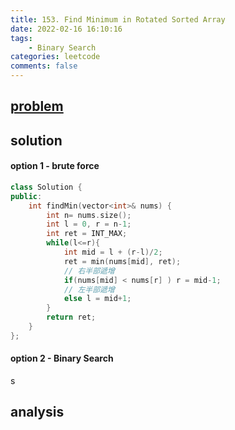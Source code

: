 ```yaml
---
title: 153. Find Minimum in Rotated Sorted Array
date: 2022-02-16 16:10:16
tags:  
    - Binary Search
categories: leetcode
comments: false
---
```



## [problem](https://leetcode.com/problems/find-minimum-in-rotated-sorted-array/)

## solution
#### option 1 - brute force 

```c++
class Solution {
public:
    int findMin(vector<int>& nums) {
        int n= nums.size();
        int l = 0, r = n-1;
        int ret = INT_MAX;
        while(l<=r){
            int mid = l + (r-l)/2;
            ret = min(nums[mid], ret);
            // 右半部遞增
            if(nums[mid] < nums[r] ) r = mid-1;
            // 左半部遞增
            else l = mid+1;
        }
        return ret;
    }
};

```
#### option 2 - Binary Search
s
## analysis

